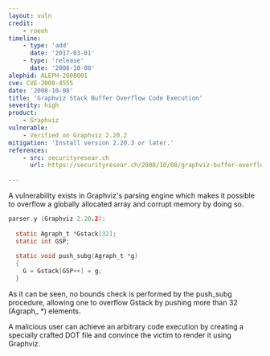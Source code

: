 ```yaml
---
layout: vuln
credit:
    - roeeh
timeline:
    - type: 'add'
      date: '2017-03-01'
    - type: 'release'
      date: '2008-10-08' 
alephid: ALEPH-2008001
cve: CVE-2008-4555
date: '2008-10-08'
title: 'Graphviz Stack Buffer Overflow Code Execution'
severity: high
product:
    - Graphviz
vulnerable: 
    - Verified on Graphviz 2.20.2
mitigation: 'Install version 2.20.3 or later.'
references:
    - src: securityresear.ch
      url: https://securityresear.ch/2008/10/08/graphviz-buffer-overflow-code-execution/
   
---
```

A vulnerability exists in Graphviz's parsing engine which makes it possible to overflow a globally allocated array and corrupt memory by doing so.
```c
parser.y (Graphviz 2.20.2):
  
  static Agraph_t *Gstack[32];
  static int GSP; 
  
  static void push_subg(Agraph_t *g)
  {
    G = Gstack[GSP++] = g;
  }
```
As it can be seen, no bounds check is performed by the push_subg procedure, allowing one to overflow Gstack by pushing more than 32 (Agraph_  *) elements.

A malicious user can achieve an arbitrary code execution by creating a specially crafted DOT file and convince the victim to render it using Graphviz. 


